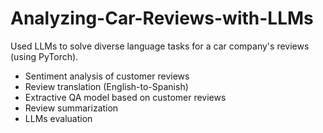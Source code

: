 # Analyzing-Car-Reviews-with-LLMs
Used LLMs to solve diverse language tasks for a car company's reviews (using PyTorch).

* Sentiment analysis of customer reviews
* Review translation (English-to-Spanish)
* Extractive QA model based on customer reviews
* Review summarization
* LLMs evaluation

